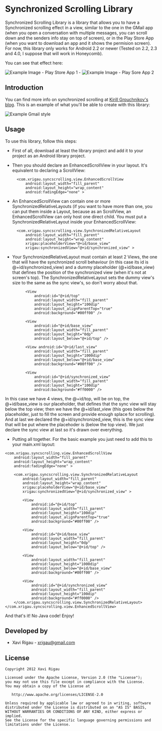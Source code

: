 Synchronized Scrolling Library
==============================

Synchronized Scrolling Library is a library that allows you to have a Synchronized scrolling effect in a view, similar to the one in the GMail app (when you open a conversation with multiple messages, you can scroll down and the senders info stay on top of screen), or in the Play Store App (when you want to download an app and it shows the permision screen). For now, this library only works for Android 2.2 or newer (Tested on 2.2, 2.3 and 4.0, I suppose that will work in Honeycomb).

You can see that effect here:

![Example Image - Play Store App 1][1]	 - 	![Example Image - Play Sore App 2][2]


Introduction
------------

You can find more info on synchronized scrolling at [Kirill Grouchnikov's blog][3].
This is an example of what you'll be able to create with this library:

![Example Gmail style][4]


Usage
-----

To use this library, follow this steps:

* First of all, download at least the library project and add it to your project as an Android library project.

* Then you should declare an EnhancedScrollView in your layout. It's equivalent to declaring a ScrollView:

        <com.xrigau.syncscrolling.view.EnhancedScrollView
            android:layout_width="fill_parent"
            android:layout_height="wrap_content"
            android:fadingEdge="none" >

* An EnhancedScrollView can contain one or more SynchronizedRelativeLayouts (if you want to have more than one, you can put them inside a Layout, because as an ScrollView, an EnhancedScrollView can only host one direct child. You must put a SynchronizedRelativeLayout inside your EnhancedScrollView:

        <com.xrigau.syncscrolling.view.SynchronizedRelativeLayout
            android:layout_width="fill_parent"
            android:layout_height="wrap_content"
            xrigau:placeholderView="@+id/base_view"
            xrigau:synchronizedView="@+id/synchronized_view" >

* Your SynchronizedRelativeLayout must contain at least 2 Views, the one that will have the synchronized scroll behaviour (in this case its id is @+id/synchronized_view) and a dummy placeholder (@+id/base_view) that defines the position of the synchronized view (when it's not at screen's top). The SynchronizedRelativeLayout sets the dummy view's size to the same as the sync view's, so don't worry about that.

            <View
                android:id="@+id/top"
                android:layout_width="fill_parent"
                android:layout_height="100dip"
                android:layout_alignParentTop="true"
                android:background="#00ff00" />

            <View
                android:id="@+id/base_view"
                android:layout_width="fill_parent"
                android:layout_height="0dp"
                android:layout_below="@+id/top" />

            <View android:id="@+id/last_view"
                android:layout_width="fill_parent"
                android:layout_height="1000dip"
                android:layout_below="@+id/base_view"
                android:background="#00ff00" />

            <View
                android:id="@+id/synchronized_view"
                android:layout_width="fill_parent"
                android:layout_height="100dip"
                android:background="#ff0000" />

In this case we have 4 views, the @+id/top, will be on top, the @+id/base_view is our placeholder, that defines that the sync view will stay below the top view; then we have the @+id/last_view (this goes below the placeholder, just to fill the screen and provide enough splace for scrolling). And at last we declared the @+id/synchronized_view, this is the sync view that will be put where the placehoder is (below the top view). We just declare the sync view at last so it's drawn over everything.

* Putting all together. For the basic example you just need to add this to your main.xml layout:

<?xml version="1.0" encoding="utf-8"?>
<LinearLayout xmlns:android="http://schemas.android.com/apk/res/android"
    xmlns:xrigau="http://schemas.android.com/apk/res-auto"
    android:layout_width="fill_parent"
    android:layout_height="fill_parent"
    android:orientation="vertical" >

    <com.xrigau.syncscrolling.view.EnhancedScrollView
        android:layout_width="fill_parent"
        android:layout_height="wrap_content"
        android:fadingEdge="none" >

        <com.xrigau.syncscrolling.view.SynchronizedRelativeLayout
            android:layout_width="fill_parent"
            android:layout_height="wrap_content"
            xrigau:placeholderView="@+id/base_view"
            xrigau:synchronizedView="@+id/synchronized_view" >

            <View
                android:id="@+id/top"
                android:layout_width="fill_parent"
                android:layout_height="100dip"
                android:layout_alignParentTop="true"
                android:background="#00ff00" />

            <View
                android:id="@+id/base_view"
                android:layout_width="fill_parent"
                android:layout_height="0dp"
                android:layout_below="@+id/top" />

            <View
                android:layout_width="fill_parent"
                android:layout_height="1000dip"
                android:layout_below="@+id/base_view"
                android:background="#00ff00" />

            <View
                android:id="@+id/synchronized_view"
                android:layout_width="fill_parent"
                android:layout_height="100dip"
                android:background="#ff0000" />
        </com.xrigau.syncscrolling.view.SynchronizedRelativeLayout>
    </com.xrigau.syncscrolling.view.EnhancedScrollView>

</LinearLayout>


And that's it! No Java code! Enjoy!

Developed by
------------

* Xavi Rigau - <xrigau@gmail.com>



License
-------

    Copyright 2012 Xavi Rigau

    Licensed under the Apache License, Version 2.0 (the "License");
    you may not use this file except in compliance with the License.
    You may obtain a copy of the License at

       http://www.apache.org/licenses/LICENSE-2.0

    Unless required by applicable law or agreed to in writing, software
    distributed under the License is distributed on an "AS IS" BASIS,
    WITHOUT WARRANTIES OR CONDITIONS OF ANY KIND, either express or implied.
    See the License for the specific language governing permissions and
    limitations under the License.

	
 [1]: http://farm7.static.flickr.com/6002/5951568960_83645dd316.jpg
 [2]: http://farm7.static.flickr.com/6137/5951013387_4996df9339.jpg
 [3]: http://www.pushing-pixels.org/2011/07/18/android-tips-and-tricks-synchronized-scrolling.html
 [4]: http://xavirigau.com/public_img/github_intro_gmail_style_example.jpg